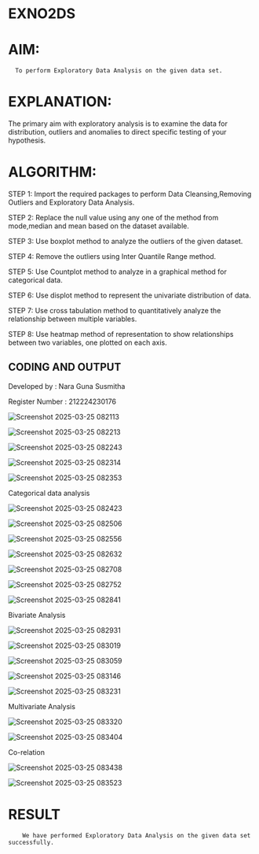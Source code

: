 # EXNO2DS
# AIM:
      To perform Exploratory Data Analysis on the given data set.
      
# EXPLANATION:
  The primary aim with exploratory analysis is to examine the data for distribution, outliers and anomalies to direct specific testing of your hypothesis.
  
# ALGORITHM:
STEP 1: Import the required packages to perform Data Cleansing,Removing Outliers and Exploratory Data Analysis.

STEP 2: Replace the null value using any one of the method from mode,median and mean based on the dataset available.

STEP 3: Use boxplot method to analyze the outliers of the given dataset.

STEP 4: Remove the outliers using Inter Quantile Range method.

STEP 5: Use Countplot method to analyze in a graphical method for categorical data.

STEP 6: Use displot method to represent the univariate distribution of data.

STEP 7: Use cross tabulation method to quantitatively analyze the relationship between multiple variables.

STEP 8: Use heatmap method of representation to show relationships between two variables, one plotted on each axis.

## CODING AND OUTPUT

Developed by : Nara Guna Susmitha

Register Number : 212224230176



![Screenshot 2025-03-25 082113](https://github.com/user-attachments/assets/e69f3642-8307-4685-a246-155b69e46b5a)

![Screenshot 2025-03-25 082213](https://github.com/user-attachments/assets/83a83155-4244-487c-bad5-b6f8eb33b88b)

![Screenshot 2025-03-25 082243](https://github.com/user-attachments/assets/0f01099d-5af0-4893-977a-a5fb677be38a)

![Screenshot 2025-03-25 082314](https://github.com/user-attachments/assets/14699157-337e-459c-b15a-0d2f3a786da6)

![Screenshot 2025-03-25 082353](https://github.com/user-attachments/assets/325754ab-2bc3-4129-83cf-349113db7d74)

Categorical data analysis

![Screenshot 2025-03-25 082423](https://github.com/user-attachments/assets/cafb11d6-6dc4-4253-ae3c-c7dc499af4a4)

![Screenshot 2025-03-25 082506](https://github.com/user-attachments/assets/17a41a3f-2572-4e75-852b-7e1e657fbb7f)

![Screenshot 2025-03-25 082556](https://github.com/user-attachments/assets/64050f3a-8f52-4e6a-bb29-5f04ba7b906b)

![Screenshot 2025-03-25 082632](https://github.com/user-attachments/assets/64762173-284c-4254-8be0-cd5473d0c069)

![Screenshot 2025-03-25 082708](https://github.com/user-attachments/assets/d24ceb4f-0650-4eb3-8d37-15c07bf573ab)

![Screenshot 2025-03-25 082752](https://github.com/user-attachments/assets/fd61f654-73f1-488e-ad2a-5e3875a2bdd8)

![Screenshot 2025-03-25 082841](https://github.com/user-attachments/assets/ab20041a-c347-41ed-b5e3-be3e904c72b4)

Bivariate Analysis

![Screenshot 2025-03-25 082931](https://github.com/user-attachments/assets/01554f7d-3d62-4fce-87c4-9cdae3886c94)

![Screenshot 2025-03-25 083019](https://github.com/user-attachments/assets/f3f99c19-8eb7-462e-a91a-558f8302961f)

![Screenshot 2025-03-25 083059](https://github.com/user-attachments/assets/b8ca42a9-b1bd-4e10-9593-98a6d979dcba)

![Screenshot 2025-03-25 083146](https://github.com/user-attachments/assets/9c4f46a6-4720-46c3-8730-97ec85d9ab42)

![Screenshot 2025-03-25 083231](https://github.com/user-attachments/assets/bee2e44c-7e01-4127-b19e-2b48e88107ae)

Multivariate Analysis

![Screenshot 2025-03-25 083320](https://github.com/user-attachments/assets/fb4cead2-e472-47e1-af9f-77b04643c840)

![Screenshot 2025-03-25 083404](https://github.com/user-attachments/assets/ebcff8ec-30bd-4d0d-9c46-fe9dd5e2108e)

Co-relation

![Screenshot 2025-03-25 083438](https://github.com/user-attachments/assets/61e7aa6e-779e-44ad-9299-3df2892dc2ba)

![Screenshot 2025-03-25 083523](https://github.com/user-attachments/assets/f48328bd-015a-40f3-ab46-7ee49b9739cc)

# RESULT
        We have performed Exploratory Data Analysis on the given data set successfully.
